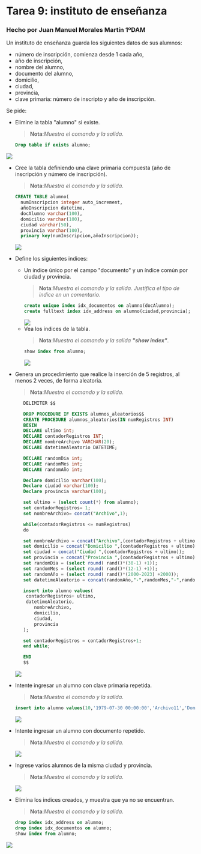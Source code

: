 # Tarea 9: instituto de enseñanza  

### Hecho por Juan Manuel Morales Martín 1ºDAM  


Un instituto de enseñanza guarda los siguientes datos de sus alumnos:
 - número de inscripción, comienza desde 1 cada año,
 - año de inscripción,
 - nombre del alumno,
 - documento del alumno,
 - domicilio,
 - ciudad,
 - provincia,
 - clave primaria: número de inscripto y año de inscripción.

Se pide: 
- Elimine la tabla "alumno" si existe. 
    >__Nota__:_Muestra el comando y la salida_.  
    ```sql
    Drop table if exists alumno;
    ```  
<img src="https://github.com/JuanManuelMM/Base-Datos/blob/main/Tareas/TareaMysql/Tarea9/img/img1.png">  

- Cree la tabla definiendo una clave primaria compuesta (año de inscripción y número de 
inscripción).
    >__Nota__:_Muestra el comando y la salida_. 
    ```sql
    CREATE TABLE alumno(
      numInscripcion integer auto_increment,
      añoInscripcion datetime,
      docAlumno varchar(100),
      domicilio varchar(100),
      ciudad varchar(50),
      provincia varchar(100),
      primary key(numInscripcion,añoInscripcion));
    ```
    <img src="https://github.com/JuanManuelMM/Base-Datos/blob/main/Tareas/TareaMysql/Tarea9/img/img2.png">  
- Define los siguientes indices:
   - Un índice único por el campo "documento" y un índice común por ciudad y provincia.
        >__Nota__:_Muestra el comando y la salida. Justifica el tipo de indice en un comentario_. 
        ```sql
        create unique index idx_documentos on alumno(docAlumno);
        create fulltext index idx_address on alumno(ciudad,provincia);
        ```
        <img src="https://github.com/JuanManuelMM/Base-Datos/blob/main/Tareas/TareaMysql/Tarea9/img/img3.png"> 
   - Vea los índices de la tabla.
        >__Nota__:_Muestra el comando y la salida __"show index"___.
        ```sql
        show index from alumno;
        ```
        <img src="https://github.com/JuanManuelMM/Base-Datos/blob/main/Tareas/TareaMysql/Tarea9/img/img4.png"> 
- Genera un procedimiento que realice la inserción de 5 registros, al menos 2 veces, de forma aleatoria.
    >__Nota__:_Muestra el comando y la salida_.
    ```sql
       DELIMITER $$

       DROP PROCEDURE IF EXISTS alumnos_aleatorios$$
       CREATE PROCEDURE alumnos_aleatorios(IN numRegistros INT)
       BEGIN
       DECLARE ultimo int;
       DECLARE contadorRegistros INT;
       DECLARE nombreArchivo VARCHAR(20);
       DECLARE datetimeAleatorio DATETIME;

       DECLARE randomDia int;
       DECLARE randomMes int;
       DECLARE randomAño int;

       Declare domicilio varchar(100);
       Declare ciudad varchar(100);
       Declare provincia varchar(100);

       set ultimo = (select count(*) from alumno);
       set contadorRegistros= 1;
       set nombreArchivo= concat("Archivo",1);

       while(contadorRegistros <= numRegistros)
       do

       set nombreArchivo = concat("Archivo",(contadorRegistros + ultimo));
       set domicilio = concat("Domicilio ",(contadorRegistros + ultimo));
       set ciudad = concat("Ciudad ",(contadorRegistros + ultimo));
       set provincia = concat("Provincia ",(contadorRegistros + ultimo));
       set randomDia = (select round( rand()*(30-1) +1));
       set randomMes = (select round( rand()*(12-1) +1));
       set randomAño = (select round( rand()*(2000-2023) +2000));
       set datetimeAleatorio = concat(randomAño,"-",randomMes,"-",randomDia);

       insert into alumno values(
        contadorRegistros+ ultimo,
        datetimeAleatorio,
           nombreArchivo,
           domicilio,
           ciudad,
           provincia
       );

       set contadorRegistros = contadorRegistros+1;
       end while;

       END
       $$
    ```  
    <img src="https://github.com/JuanManuelMM/Base-Datos/blob/main/Tareas/TareaMysql/Tarea9/img/img5.png">
- Intente ingresar un alumno con clave primaria repetida.
    >__Nota__:_Muestra el comando y la salida_.
    ```sql
    insert into alumno values(10,'1979-07-30 00:00:00','Archivo11','Domicilio11','Ciudad11','Provincia11');
    ```
    <img src="https://github.com/JuanManuelMM/Base-Datos/blob/main/Tareas/TareaMysql/Tarea9/img/img6.png">
    
- Intente ingresar un alumno con documento repetido.
    >__Nota__:_Muestra el comando y la salida_.

    <img src="https://github.com/JuanManuelMM/Base-Datos/blob/main/Tareas/TareaMysql/Tarea9/img/img7.png">
- Ingrese varios alumnos de la misma ciudad y provincia.
    >__Nota__:_Muestra el comando y la salida_.
   
    <img src="https://github.com/JuanManuelMM/Base-Datos/blob/main/Tareas/TareaMysql/Tarea9/img/img8.png">
- Elimina los indices creados, y muestra que ya no se encuentran.
    >__Nota__:_Muestra el comando y la salida_.
    ```sql
    drop index idx_address on alumno;
    drop index idx_documentos on alumno;
    show index from alumno;
    ```
<img src="https://github.com/JuanManuelMM/Base-Datos/blob/main/Tareas/TareaMysql/Tarea9/img/img9.png">

